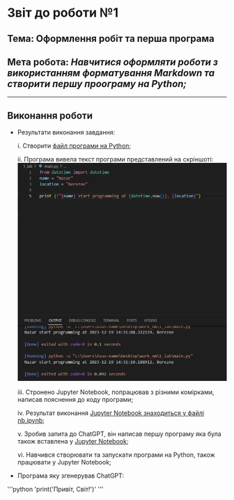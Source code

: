 # Звіт до роботи №1
## Тема: Оформлення робіт та перша програма
## Мета робота: *Навчитися оформляти роботи з використанням форматування Markdown та створити першу проограму на Python;*

---

## Виконання роботи
- Результати виконання завдання:

    i. Створити [файл програми на Python](main.py);
    
    ii. Програма вивела текст програми представлений на скріншоті:
    ![alt](Screenshot.png "Screenshot")

    iii. Стронено Jupyter Notebook, попрацював з різними комірками, написав пояснення до коду програми;
    
    iv. Результат виконання [Jupyter Notebook знаходиться у файлі nb.ipynb](nb.ipynb);

    v. Зробив запита до ChatGPT, він написав першу програму яка була також вставлена у [Jupyter Notebook](nb.ipynb);

    vi. Навчився створювати та запускати програми на Python, також працювати у Jupyter Notebook;

- Програма яку згенерував ChatGPT:

'''python
'print('Привіт, Світ!')'
'''